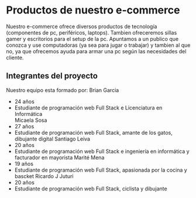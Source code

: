 # Productos de nuestro e-commerce

Nuestro e-commerce ofrece diversos productos de tecnología (componentes de pc, periféricos, laptops). 
Tambien ofreceremos sillas gamer y escritorios para el setup de la pc.
Apuntamos a un publico que conozca y use computadoras (ya sea para jugar o trabajar) y tambien al que no,
ya que ofrecemos ayuda para armar una pc según las necesidades del cliente.

## Integrantes del proyecto

Nuestro equipo esta formado por:
Brian Garcia
- 24 años
- Estudiante de programación web Full Stack e Licenciatura en Informática  
Micaela Sosa
- 27 años
- Estudiante de programación web Full Stack, amante de los gatos, dibujante digital
Santiago Leiva
- 20 años
- Estudiante de programación web Full Stack e ingeniería en informática y facturador en mayorista
Marité Mena
- 19 años
- Estudiante de programación web Full Stack, apasionada por la cocina y bascket
Ricardo J Juturi
- 20 años 
- Estudiante de programación web Full Stack, ciclista y dibujante